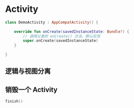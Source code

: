 # Activity

```kotlin
class DemoActivity : AppCompatActivity() {
    
    override fun onCreate(savedInstanceState: Bundle?) {
        // 调用父类的 onCreate() 方法，默认实现
        super.onCreate(savedInstanceState)
    }
    
}
```

## 逻辑与视图分离



## 销毁一个 Activity

```kotlin
finish()
```

